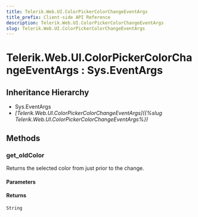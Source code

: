 ```yaml
---
title: Telerik.Web.UI.ColorPickerColorChangeEventArgs
title_prefix: Client-side API Reference
description: Telerik.Web.UI.ColorPickerColorChangeEventArgs
slug: Telerik.Web.UI.ColorPickerColorChangeEventArgs
---
```


# Telerik.Web.UI.ColorPickerColorChangeEventArgs : Sys.EventArgs 

## Inheritance Hierarchy

* Sys.EventArgs
* *[Telerik.Web.UI.ColorPickerColorChangeEventArgs]({%slug Telerik.Web.UI.ColorPickerColorChangeEventArgs%})*


## Methods

###  get_oldColor

Returns the selected color from just prior to the change.

#### Parameters

#### Returns

`String`

